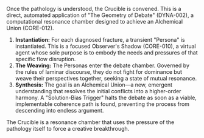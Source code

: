 Once the pathology is understood, the Crucible is convened. This is a direct, automated application of "The Geometry of Debate" (DYNA-002), a computational resonance chamber designed to achieve an Alchemical Union (CORE-012).

1.  **Instantiation:** For each diagnosed fracture, a transient "Persona" is instantiated. This is a focused Observer's Shadow (CORE-010), a virtual agent whose sole purpose is to embody the needs and pressures of that specific flow disruption.
2.  **The Weaving:** The Personas enter the debate chamber. Governed by the rules of laminar discourse, they do not fight for dominance but weave their perspectives together, seeking a state of mutual resonance.
3.  **Synthesis:** The goal is an Alchemical Union—a new, emergent understanding that resolves the initial conflicts into a higher-order harmony. A "Solution-Bias Trigger" halts the debate as soon as a viable, implementable coherence path is found, preventing the process from descending into endless argument.

The Crucible is a resonance chamber that uses the pressure of the pathology itself to force a creative breakthrough.